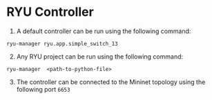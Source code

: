# RYU Controller

1. A default controller can be run using the following command:

```
ryu-manager ryu.app.simple_switch_13
```

2. Any RYU project can be run using the following command:

```
ryu-manager  <path-to-python-file>
```

3. The controller can be connected to the Mininet topology using the following port `6653`
